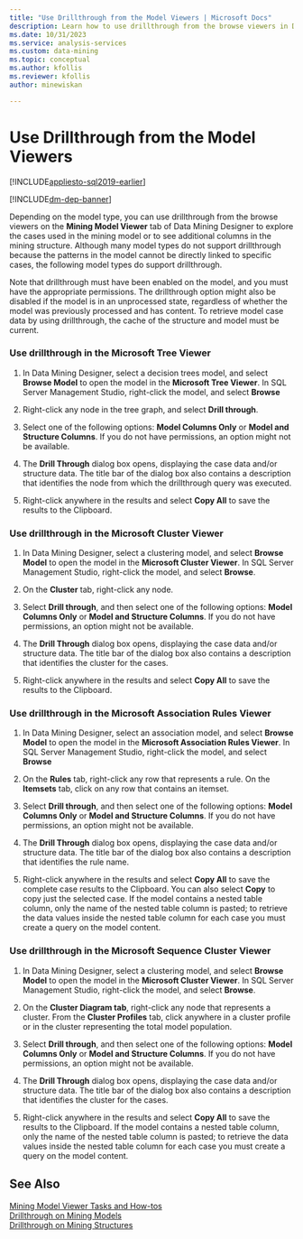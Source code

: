```yaml
---
title: "Use Drillthrough from the Model Viewers | Microsoft Docs"
description: Learn how to use drillthrough from the browse viewers in Data Mining Designer to explore cases used in the mining model or columns in the mining structure.
ms.date: 10/31/2023
ms.service: analysis-services
ms.custom: data-mining
ms.topic: conceptual
ms.author: kfollis
ms.reviewer: kfollis
author: minewiskan

---
```

# Use Drillthrough from the Model Viewers
[!INCLUDE[appliesto-sql2019-earlier](../includes/appliesto-sql2019-earlier.md)]

[!INCLUDE[dm-dep-banner](../includes/dm-dep-banner.md)]

  Depending on the model type, you can use drillthrough from the browse viewers on the **Mining Model Viewer** tab of Data Mining Designer to explore the cases used in the mining model or to see additional columns in the mining structure. Although many model types do not support drillthrough because the patterns in the model cannot be directly linked to specific cases, the following model types do support drillthrough.  
  
 Note that drillthrough must have been enabled on the model, and you must have the appropriate permissions. The drillthrough option might also be disabled if the model is in an unprocessed state, regardless of whether the model was previously processed and has content. To retrieve model case data by using drillthrough, the cache of the structure and model must be current.  
  
### Use drillthrough in the Microsoft Tree Viewer  
  
1.  In Data Mining Designer, select a decision trees model, and select **Browse Model** to open the model in the **Microsoft Tree Viewer**. In SQL Server Management Studio, right-click the model, and select **Browse**  
  
2.  Right-click any node in the tree graph, and select **Drill through**.  
  
3.  Select one of the following options: **Model Columns Only** or **Model and Structure Columns**. If you do not have permissions, an option might not be available.  
  
4.  The **Drill Through** dialog box opens, displaying the case data and/or structure data. The title bar of the dialog box also contains a description that identifies the node from which the drillthrough query was executed.  
  
5.  Right-click anywhere in the results and select **Copy All** to save the results to the Clipboard.  
  
### Use drillthrough in the Microsoft Cluster Viewer  
  
1.  In Data Mining Designer, select a clustering model, and select **Browse Model** to open the model in the **Microsoft Cluster Viewer**. In SQL Server Management Studio, right-click the model, and select **Browse**.  
  
2.  On the **Cluster** tab, right-click any node.  
  
3.  Select **Drill through**, and then select one of the following options: **Model Columns Only** or **Model and Structure Columns**. If you do not have permissions, an option might not be available.  
  
4.  The **Drill Through** dialog box opens, displaying the case data and/or structure data. The title bar of the dialog box also contains a description that identifies the cluster for the cases.  
  
5.  Right-click anywhere in the results and select **Copy All** to save the results to the Clipboard.  
  
### Use drillthrough in the Microsoft Association Rules Viewer  
  
1.  In Data Mining Designer, select an association model, and select **Browse Model** to open the model in the **Microsoft Association Rules Viewer**. In SQL Server Management Studio, right-click the model, and select **Browse**  
  
2.  On the **Rules** tab, right-click any row that represents a rule. On the **Itemsets** tab, click on any row that contains an itemset.  
  
3.  Select **Drill through**, and then select one of the following options: **Model Columns Only** or **Model and Structure Columns**. If you do not have permissions, an option might not be available.  
  
4.  The **Drill Through** dialog box opens, displaying the case data and/or structure data. The title bar of the dialog box also contains a description that identifies the rule name.  
  
5.  Right-click anywhere in the results and select **Copy All** to save the complete case results to the Clipboard. You can also select **Copy** to copy just the selected case. If the model contains a nested table column, only the name of the nested table column is pasted; to retrieve the data values inside the nested table column for each case you must create a query on the model content.  
  
### Use drillthrough in the Microsoft Sequence Cluster Viewer  
  
1.  In Data Mining Designer, select a clustering model, and select **Browse Model** to open the model in the **Microsoft Cluster Viewer**. In SQL Server Management Studio, right-click the model, and select **Browse**.  
  
2.  On the **Cluster Diagram tab**, right-click any node that represents a cluster. From the **Cluster Profiles** tab, click anywhere in a cluster profile or in the cluster representing the total model population.  
  
3.  Select **Drill through**, and then select one of the following options: **Model Columns Only** or **Model and Structure Columns**. If you do not have permissions, an option might not be available.  
  
4.  The **Drill Through** dialog box opens, displaying the case data and/or structure data. The title bar of the dialog box also contains a description that identifies the cluster for the cases.  
  
5.  Right-click anywhere in the results and select **Copy All** to save the results to the Clipboard. If the model contains a nested table column, only the name of the nested table column is pasted; to retrieve the data values inside the nested table column for each case you must create a query on the model content.  
  
## See Also  
 [Mining Model Viewer Tasks and How-tos](../../analysis-services/data-mining/mining-model-viewer-tasks-and-how-tos.md)   
 [Drillthrough on Mining Models](../../analysis-services/data-mining/drillthrough-on-mining-models.md)   
 [Drillthrough on Mining Structures](../../analysis-services/data-mining/drillthrough-on-mining-structures.md)  
  
  
